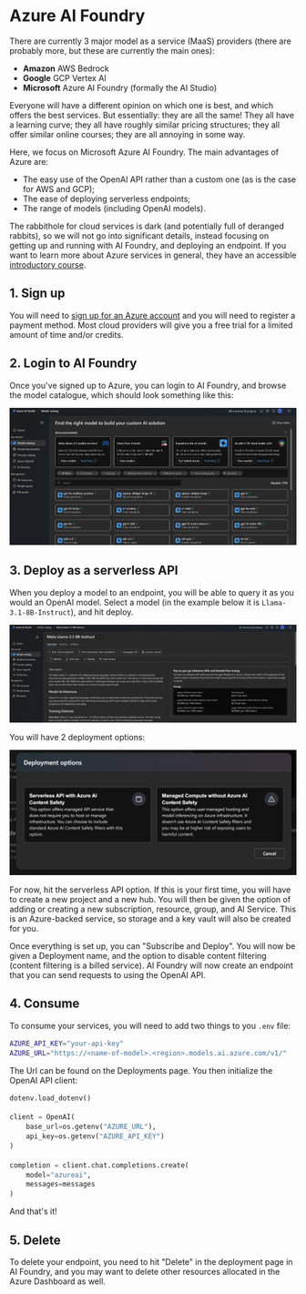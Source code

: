 # Azure AI Foundry

There are currently 3 major model as a service (MaaS) providers (there are probably more, but these are currently the main ones):

- **Amazon** AWS Bedrock
- **Google** GCP Vertex AI
- **Microsoft** Azure AI Foundry (formally the AI Studio)

Everyone will have a different opinion on which one is best, and which offers the best services. But essentially: they are all the same! They all have a learning curve; they all have roughly similar pricing structures; they all offer similar online courses; they are all annoying in some way.

Here, we focus on Microsoft Azure AI Foundry. The main advantages of Azure are:

- The easy use of the OpenAI API rather than a custom one (as is the case for AWS and GCP);
- The ease of deploying serverless endpoints;
- The range of models (including OpenAI models).

The rabbithole for cloud services is dark (and potentially full of deranged rabbits), so we will not go into significant details, instead focusing on getting up and running with AI Foundry, and deploying an endpoint. If you want to learn more about Azure services in general, they have an accessible [introductory course](https://learn.microsoft.com/en-us/collections/n6ga8m0jkgrwk).

## 1. Sign up
You will need to [sign up for an Azure account](https://azure.microsoft.com/en-gb/pricing/purchase-options/azure-account) and you will need to register a payment method. Most cloud providers will give you a free trial for a limited amount of time and/or credits.

## 2. Login to AI Foundry
Once you've signed up to Azure, you can login to AI Foundry, and browse the model catalogue, which should look something like this:

![](../imgs/azure-models.png)

## 3. Deploy as a serverless API
When you deploy a model to an endpoint, you will be able to query it as you would an OpenAI model. Select a model (in the example below it is `Llama-3.1-8B-Instruct`), and hit deploy.

![](../imgs/azure-llama.png)

You will have 2 deployment options:

![](../imgs/azure-deploy.png)

For now, hit the serverless API option. If this is your first time, you will have to create a new project and a new hub. You will then be given the option of adding or creating a new subscription, resource, group, and AI Service. This is an Azure-backed service, so storage and a key vault will also be created for you.

Once everything is set up, you can "Subscribe and Deploy". You will now be given a Deployment name, and the option to disable content filtering (content filtering is a billed service). AI Foundry will now create an endpoint that you can send requests to using the OpenAI API.

## 4. Consume
To consume your services, you will need to add two things to you `.env` file:

```bash
AZURE_API_KEY="your-api-key"
AZURE_URL="https://<name-of-model>.<region>.models.ai.azure.com/v1/"
```

The Url can be found on the Deployments page. You then initialize the OpenAI API client:

```python
dotenv.load_dotenv()

client = OpenAI(
    base_url=os.getenv("AZURE_URL"),
    api_key=os.getenv("AZURE_API_KEY")
)

completion = client.chat.completions.create(
    model="azureai",
    messages=messages
)
```

And that's it!

## 5. Delete
To delete your endpoint, you need to hit "Delete" in the deployment page in AI Foundry, and you may want to delete other resources allocated in the Azure Dashboard as well.